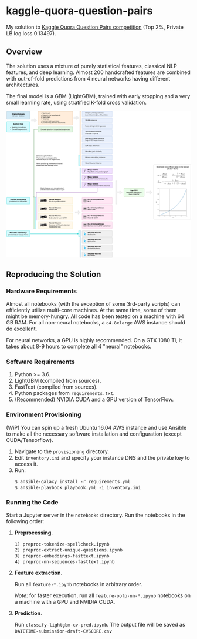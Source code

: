 # kaggle-quora-question-pairs

My solution to [Kaggle Quora Question Pairs competition](https://www.kaggle.com/c/quora-question-pairs) (Top 2%, Private LB log loss 0.13497).



## Overview

The solution uses a mixture of purely statistical features, classical NLP features, and deep learning.
Almost 200 handcrafted features are combined with out-of-fold predictions from 4 neural networks having different architectures.

The final model is a GBM (LightGBM), trained with early stopping and a very small learning rate, using stratified K-fold cross validation.

![Overall solution structure](assets/solution-diagram.png)


## Reproducing the Solution


### Hardware Requirements

Almost all notebooks (with the exception of some 3rd-party scripts) can efficiently utilize multi-core machines.
At the same time, some of them might be memory-hungry.
All code has been tested on a machine with 64 GB RAM.
For all non-neural notebooks, a `c4.8xlarge` AWS instance should do excellent.

For neural networks, a GPU is highly recommended.
On a GTX 1080 Ti, it takes about 8-9 hours to complete all 4 "neural" notebooks.


### Software Requirements

1. Python >= 3.6.
2. LightGBM (compiled from sources).
3. FastText (compiled from sources).
4. Python packages from `requirements.txt`.
5. (Recommended) NVIDIA CUDA and a GPU version of TensorFlow.


### Environment Provisioning

(WiP) You can spin up a fresh Ubuntu 16.04 AWS instance and use Ansible to make all the necessary software installation and configuration (except CUDA/Tensorflow).

1. Navigate to the `provisioning` directory.
2. Edit `inventory.ini` and specify your instance DNS and the private key to access it.
3. Run:
    ```
    $ ansible-galaxy install -r requirements.yml
    $ ansible-playbook playbook.yml -i inventory.ini
    ``` 

### Running the Code

Start a Jupyter server in the `notebooks` directory. 
Run the notebooks in the following order:

1. **Preprocessing**.
    ```
    1) preproc-tokenize-spellcheck.ipynb
    2) preproc-extract-unique-questions.ipynb
    3) preproc-embeddings-fasttext.ipynb
    4) preproc-nn-sequences-fasttext.ipynb
    ```

2. **Feature extraction**.

    Run all `feature-*.ipynb` notebooks in arbitrary order.
    
    *Note*: for faster execution, run all `feature-oofp-nn-*.ipynb` notebooks on a machine with a GPU and NVIDIA CUDA.
    
3. **Prediction**.

    Run `classify-lightgbm-cv-pred.ipynb`.
    The output file will be saved as `DATETIME-submission-draft-CVSCORE.csv`
